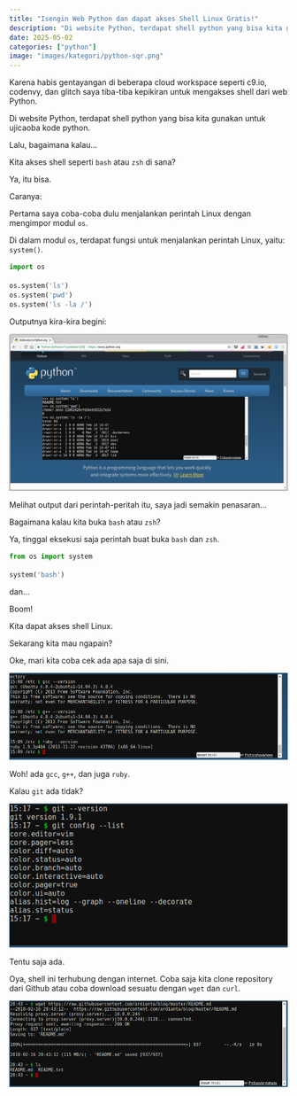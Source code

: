 ```yaml
---
title: "Isengin Web Python dan dapat akses Shell Linux Gratis!"
description: "Di website Python, terdapat shell python yang bisa kita gunakan untuk ujicaoba kode python. Lalu, bagaimana kalau kita akses shell seperti bash dan zsh dari sana?."
date: 2025-05-02
categories: ["python"]
image: "images/kategori/python-sqr.png"
---
```


Karena habis gentayangan di beberapa cloud workspace 
seperti c9.io, codenvy, dan glitch saya tiba-tiba
kepikiran untuk mengakses shell dari web Python.

Di website Python, terdapat shell python yang
bisa kita gunakan untuk ujicaoba kode python.

Lalu, bagaimana kalau...

Kita akses shell seperti `bash` atau `zsh` di sana?

Ya, itu bisa.

Caranya:

Pertama saya coba-coba dulu menjalankan
perintah Linux dengan mengimpor modul `os`.

Di dalam modul `os`, terdapat fungsi untuk menjalankan
perintah Linux, yaitu: `system()`.

```python
import os

os.system('ls')
os.system('pwd')
os.system('ls -la /')
```

Outputnya kira-kira begini:

![Python interaktif di website python](/images/kategori/python/web-python-interaktif.png)

Melihat output dari perintah-peritah itu,
saya jadi semakin penasaran...

Bagaimana kalau kita buka `bash` atau `zsh`?

Ya, tinggal eksekusi saja perintah buat buka 
`bash` dan `zsh`.

```python
from os import system

system('bash')
```

dan...

Boom!

Kita dapat akses shell Linux.

Sekarang kita mau ngapain?

Oke, mari kita coba cek ada apa saja di sini.

![GCC dan Ruby di website Python](/images/kategori/python/c-ruby.png)

Woh! ada `gcc`, `g++`, dan juga `ruby`.

Kalau `git` ada tidak?

![Git di website Python](/images/kategori/python/git.png)

Tentu saja ada.

Oya, shell ini terhubung dengan internet.
Coba saja kita clone repository dari Github
atau coba download sesuatu dengan `wget` dan `curl`.

![Wget dari shell di Web Python](/images/kategori/python/wget.png)